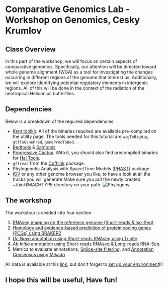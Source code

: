 # Comparative Genomics Lab - Workshop on Genomics, Cesky Krumlov

## Class Overview
In this part of the workshop, we will focus on certain aspects of comparative genomics. Specifically, our attention will be directed toward whole genome alignment (WGA) as a tool for investigating the changes occurring in different regions of the genome that interest us. Additionally, we will explore identifying potential regulatory elements in intergenic regions. All of this will be done in the context of the radiation of the neotropical Heliconius butterflies.


## Dependencies
Below is a breakdown of the required dependencies.
- [Kent toolkit](https://github.com/ucscGenomeBrowser/kent). All of the binaries required are available pre-compiled on the utility page. The tools needed for this tutorial are `wigToBigWig`, `gtfToGenePred`, `genePredToBed`.
- [Bedtools](https://bedtools.readthedocs.io/en/latest/) & [Samtools](http://www.htslib.org/)
- [Progressive Cactus](https://github.com/ComparativeGenomicsToolkit/cactus). With it, you should also find precompiled binaries for [Hal Tools](https://github.com/ComparativeGenomicsToolkit/hal).
- `gffread` from the [Cufflink](http://cole-trapnell-lab.github.io/cufflinks/) package.
- Phylogenetic Analysis with Space/Time Models ([PHAST](http://compgen.cshl.edu/phast/)) package.
- [IGV](https://software.broadinstitute.org/software/igv/) or any other genome browser you like, to have a look at all the tracks you will generate
Make sure you put the newly created ~/bin/$MACHTYPE directory on your path. 
![Phylogeny](https://github.com/user-attachments/assets/1c6becb6-bd86-4fcf-91e6-ab15b6f078d7)

## The workshop
The workshop is divided into four section

1. [RNAseq mapping on the reference genome (Short-reads & Iso-Seq)](https://github.com/francicco/GenomeAnnotationWorkshop2024/blob/main/1.Mapping/1.MappingStep.md)
2. [Homology and evidence-based prediction of protein coding genes (PCGs) using BRAKER2](https://github.com/francicco/GenomeAnnotationWorkshop2024/blob/main/2.Prediction/BRAKER.md)
3. [*De Novo* annotation using Short-reads RNAseq using Trinity](https://github.com/francicco/GenomeAnnotationWorkshop2024/blob/main/3.DeNovoAnnotation/DeNovoTrinity.md)
4. *Ab Initio* annotation using [Short-reads](https://github.com/francicco/GenomeAnnotationWorkshop2024/blob/main/4.AbInitioAnnotation/1.ShortReadAnnotation.md) RNAseq & [Long-reads RNA-Seq](https://github.com/francicco/GenomeAnnotationWorkshop2024/blob/main/4.AbInitioAnnotation/2.LongReadAnnotation.md)
5. Metrics to evaluate annotations, [Splice-site filtering](https://github.com/francicco/GenomeAnnotationWorkshop2024/blob/main/5.SpliceJunctionFiltering/5.PortcullisRun.md), and [Annotation Consensus using Mikado](https://github.com/francicco/GenomeAnnotationWorkshop2024/blob/main/6.Consensus/ConsensusAnnotationMikado.md)

All data is available at this [link](https://drive.google.com/drive/folders/1IreMRHaOa1kvOomyjoEm8xFw1fmOR-oK?usp=drive_link), but don't forget to [set up your environment](https://github.com/francicco/GenomeAnnotationWorkshop2024/blob/main/0.VariableSetting.md)!!!

## I hope this will be useful, Have fun!
